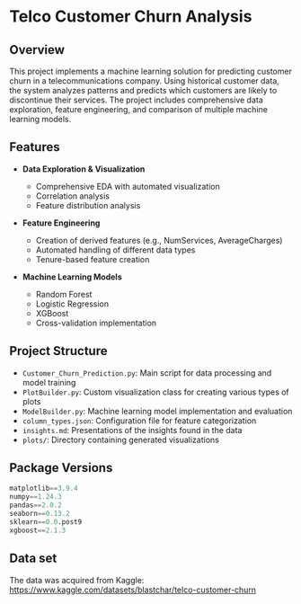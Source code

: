 # Telco Customer Churn Analysis

## Overview
This project implements a machine learning solution for predicting customer churn in a telecommunications company. Using historical customer data, the system analyzes patterns and predicts which customers are likely to discontinue their services. The project includes comprehensive data exploration, feature engineering, and comparison of multiple machine learning models.

## Features
- **Data Exploration & Visualization**
  - Comprehensive EDA with automated visualization
  - Correlation analysis
  - Feature distribution analysis
  
- **Feature Engineering**
  - Creation of derived features (e.g., NumServices, AverageCharges)
  - Automated handling of different data types
  - Tenure-based feature creation
  
- **Machine Learning Models**
  - Random Forest
  - Logistic Regression
  - XGBoost
  - Cross-validation implementation

## Project Structure
- `Customer_Churn_Prediction.py`: Main script for data processing and model training
- `PlotBuilder.py`: Custom visualization class for creating various types of plots
- `ModelBuilder.py`: Machine learning model implementation and evaluation
- `column_types.json`: Configuration file for feature categorization
- `insights.md`: Presentations of the insights found in the data 
- `plots/`: Directory containing generated visualizations


## Package Versions
```python
matplotlib==3.9.4
numpy==1.24.3
pandas==2.0.2
seaborn==0.13.2
sklearn==0.0.post9
xgboost==2.1.3
```

## Data set

The data was acquired from Kaggle: 
https://www.kaggle.com/datasets/blastchar/telco-customer-churn

